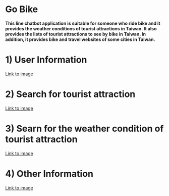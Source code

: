 # Go Bike
**This line chatbot application is suitable for someone who ride bike and it provides the weather conditions of tourist attractions in Taiwan. It also provides the lists of tourist attractions to see by bike in Taiwan. In addition, it provides bike and travel websites of some cities in Taiwan.**


# 1) User Information
[Link to image](https://i.imgur.com/EsYZIdY.png)

# 2) Search for tourist attraction 
[Link to image](https://i.imgur.com/is1sDm9.png)

# 3) Searn for the weather condition of tourist attraction 
[Link to image](https://i.imgur.com/JQgQFqz.png)

# 4) Other Information
[Link to image](https://i.imgur.com/Wsgdxk8.png)


